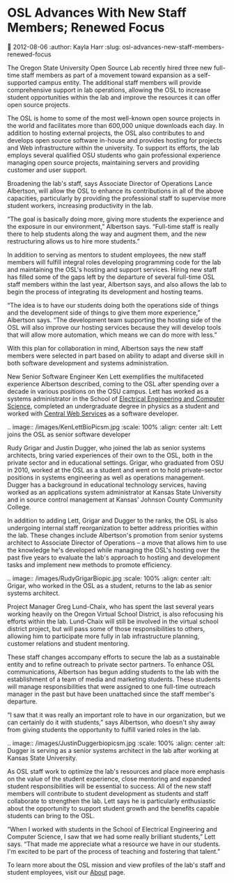 OSL Advances With New Staff Members; Renewed Focus
==================================================
:date: 2012-08-06
:author: Kayla Harr
:slug: osl-advances-new-staff-members-renewed-focus

The Oregon State University Open Source Lab recently hired three new full-time
staff members as part of a movement toward expansion as a self-supported campus
entity. The additional staff members will provide comprehensive support in lab
operations, allowing the OSL to increase student opportunities within the lab
and improve the resources it can offer open source projects.

The OSL is home to some of the most well-known open source projects in the world
and facilitates more than 600,000 unique downloads each day. In addition to
hosting external projects, the OSL also contributes to and develops open source
software in-house and provides hosting for projects and Web infrastructure
within the university. To support its efforts, the lab employs several qualified
OSU students who gain professional experience managing open source projects,
maintaining servers and providing customer and user support.

Broadening the lab's staff, says Associate Director of Operations Lance
Albertson, will allow the OSL to enhance its contributions in all of the above
capacities, particularly by providing the professional staff to supervise more
student workers, increasing productivity in the lab.

  “The goal is basically doing more, giving more students the experience and the
  exposure in our environment,” Albertson says. “Full-time staff is really there
  to help students along the way and augment them, and the new restructuring
  allows us to hire more students.”

In addition to serving as mentors to student employees, the new staff members
will fulfill integral roles developing programming code for the lab and
maintaining the OSL's hosting and support services. Hiring new staff has filled
some of the gaps left by the departure of several full-time OSL staff members
within the last year, Albertson says, and also allows the lab to begin the
process of integrating its development and hosting teams.

  “The idea is to have our students doing both the operations side of things and
  the development side of things to give them more experience,” Albertson says.
  “The development team supporting the hosting side of the OSL will also improve
  our hosting services because they will develop tools that will allow more
  automation, which means we can do more with less.”

With this plan for collaboration in mind, Albertson says the new staff members
were selected in part based on ability to adapt and diverse skill in both
software development and systems administration.

New Senior Software Engineer Ken Lett exemplifies the multifaceted experience
Albertson described, coming to the OSL after spending over a decade in various
positions on the OSU campus. Lett has worked as a systems administrator in the
School of [Electrical Engineering and Computer Science](http://eecs.oregonstate.edu/), completed an
undergraduate degree in physics as a student and worked with
[Central Web Services](http://oregonstate.edu/cws/) as a software developer.

.. image:: /images/KenLettBioPicsm.jpg
   :scale: 100%
   :align: center
   :alt: Lett joins the OSL as senior software developer

Rudy Grigar and Justin Dugger, who joined the lab as senior systems architects,
bring varied experiences of their own to the OSL, both in the private sector and
in educational settings. Grigar, who graduated from OSU in 2010, worked at the
OSL as a student and went on to hold private-sector positions in systems
engineering as well as operations management. Dugger has a background in
educational technology services, having worked as an applications system
administrator at Kansas State University and in source control management at
Kansas' Johnson County Community College.

In addition to adding Lett, Grigar and Dugger to the ranks, the OSL is also
undergoing internal staff reorganization to better address priorities within the
lab. These changes include Albertson's promotion from senior systems architect
to Associate Director of Operations – a move that allows him to use the
knowledge he's developed while managing the OSL's hosting over the past five
years to evaluate the lab's approach to hosting and development tasks and
implement new methods to promote efficiency.

.. image:: /images/RudyGrigarBiopic.jpg
   :scale: 100%
   :align: center
   :alt: Grigar, who worked in the OSL as a student, returns to the lab as
         senior systems architect.

Project Manager Greg Lund-Chaix, who has spent the last several years working
heavily on the Oregon Virtual School District, is also refocusing his efforts
within the lab. Lund-Chaix will still be involved in the virtual school district
project, but will pass some of those responsibilities to others, allowing him to
participate more fully in lab infrastructure planning, customer relations and
student mentoring.

These staff changes accompany efforts to secure the lab as a sustainable entity
and to refine outreach to private sector partners. To enhance OSL
communications, Albertson has begun adding students to the lab with the
establishment of a team of media and marketing students. These students will
manage responsibilities that were assigned to one full-time outreach manager in
the past but have been unattached since the staff member's departure.

  “I saw that it was really an important role to have in our organization, but
  we can certainly do it with students,” says Albertson, who doesn't shy away
  from giving students the opportunity to fulfill varied roles in the lab.

.. image:: /images/JustinDuggerbiopicsm.jpg
   :scale: 100%
   :align: center
   :alt: Dugger is serving as a senior systems architect in the lab after
         working at Kansas State University.

As OSL staff work to optimize the lab's resources and place more emphasis on the
value of the student experience, close mentoring and expanded student
responsibilities will be essential to success. All of the new staff members will
contribute to student development as students and staff collaborate to
strengthen the lab. Lett says he is particularly enthusiastic about the
opportunity to support student growth and the benefits capable students can
bring to the OSL.

  “When I worked with students in the School of Electrical Engineering and
  Computer Science, I saw that we had some really brilliant students,” Lett
  says. “That made me appreciate what a resource we have in our students. I'm
  excited to be part of the process of teaching and fostering that talent.”

To learn more about the OSL mission and view profiles of the lab's staff and
student employees, visit our [About](/about) page.




